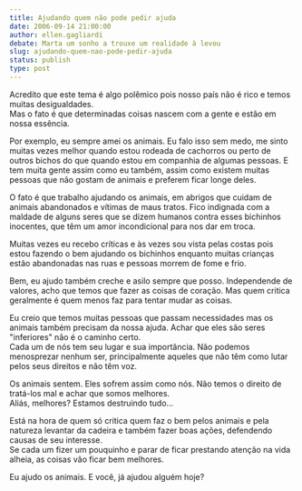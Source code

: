 ```yaml
---
title: Ajudando quem não pode pedir ajuda 
date: 2006-09-14 21:00:00
author: ellen.gagliardi
debate: Marta um sonho a trouxe um realidade à levou
slug: ajudando-quem-nao-pode-pedir-ajuda
status: publish 
type: post
---
```


Acredito que este tema é algo polêmico pois nosso país não é rico e temos muitas desigualdades.  
Mas o fato é que determinadas coisas nascem com a gente e estão em nossa essência.


Por exemplo, eu sempre amei os animais. Eu falo isso sem medo, me sinto muitas vezes melhor quando estou rodeada de cachorros ou perto de outros bichos do que quando estou em companhia de algumas pessoas. E tem muita gente assim como eu também, assim como existem muitas pessoas que não gostam de animais e preferem ficar longe deles.  



O fato é que trabalho ajudando os animais, em abrigos que cuidam de animais abandonados e vítimas de maus tratos. Fico indignada com a maldade de alguns seres que se dizem humanos contra esses bichinhos inocentes, que têm um amor incondicional para nos dar em troca.


Muitas vezes eu recebo críticas e às vezes sou vista pelas costas pois estou fazendo o bem ajudando os bichinhos enquanto muitas crianças estão abandonadas nas ruas e pessoas morrem de fome e frio.


Bem, eu ajudo também creche e asilo sempre que posso. Independende de valores, acho que temos que fazer as coisas de coração. Mas quem critica geralmente é quem menos faz para tentar mudar as coisas.


Eu creio que temos muitas pessoas que passam necessidades mas os animais também precisam da nossa ajuda. Achar que eles são seres "inferiores" não é o caminho certo.   
Cada um de nós tem seu lugar e sua importância. Não podemos menosprezar nenhum ser, principalmente aqueles que não têm como lutar pelos seus direitos e não têm voz.


Os animais sentem. Eles sofrem assim como nós. Não temos o direito de tratá-los mal e achar que somos melhores.  
Aliás, melhores? Estamos destruindo tudo...   
  
Está na hora de quem só critica quem faz o bem pelos animais e pela natureza levantar da cadeira e também fazer boas ações, defendendo causas de seu interesse.  
Se cada um fizer um pouquinho e parar de ficar prestando atenção na vida alheia, as coisas vão ficar bem melhores.  
  
Eu ajudo os animais. E você, já ajudou alguém hoje?


